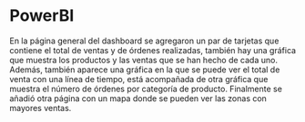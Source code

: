 # PowerBI

En la página general del dashboard se agregaron un par de tarjetas que contiene el total de ventas y de órdenes realizadas, también hay una gráfica que muestra los productos y las ventas que se han hecho de cada uno. Además, también aparece una gráfica en la que se puede ver el total de venta con una línea de tiempo, está acompañada de otra gráfica que muestra el número de órdenes por categoría de producto. Finalmente se añadió otra página con un mapa donde se pueden ver las zonas con mayores ventas.
